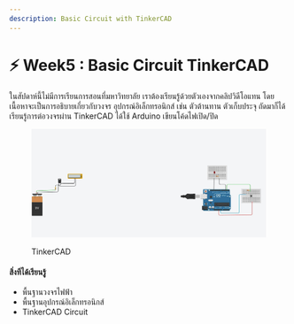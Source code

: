 ```yaml
---
description: Basic Circuit with TinkerCAD
---
```


# ⚡ Week5 : Basic Circuit TinkerCAD

&#x20;  ในสัปดาห์นี้ไม่มีการเรียนการสอนที่มหาวิทยาลัย เราต้องเรียนรู้ด้วยตัวเองจากคลิปวิดีโอแทน โดยเนื้อหาจะเป็นการอธิบายเกี่ยวกับวงจร อุปกรณ์อิเล็กทรอนิกส์ เช่น ตัวต้านทาน ตัวเก็บประจุ ถัดมาก็ได้เรียนรู้การต่อวงจรผ่าน TinkerCAD ได้ใช้ Arduino เขียนโค้ดไฟเปิด/ปิด

<figure><img src=".gitbook/assets/Screenshot 2022-11-30 173648.jpg" alt=""><figcaption><p>TinkerCAD</p></figcaption></figure>

#### สิ่งทีได้เรียนรู้

* พื้นฐานวงจรไฟฟ้า
* พื้นฐานอุปกรณ์อิเล็กทรอนิกส์&#x20;
* TinkerCAD Circuit
